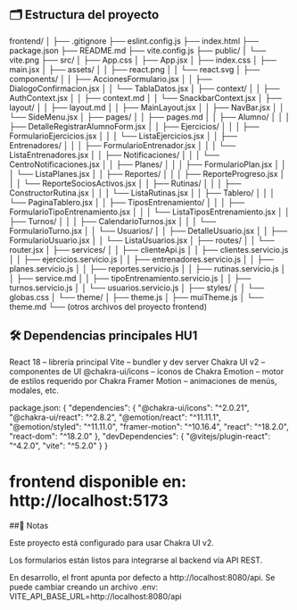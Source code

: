 ## 🗂️ Estructura del proyecto
frontend/
│
├── .gitignore
├── eslint.config.js
├── index.html
├── package.json
├── README.md
├── vite.config.js
├── public/
│   └── vite.png
├── src/
│   ├── App.css
│   ├── App.jsx
│   ├── index.css
│   ├── main.jsx
│   ├── assets/
│   │   ├── react.png
│   │   └── react.svg
│   ├── components/
│   │   ├── AccionesFormulario.jsx
│   │   ├── DialogoConfirmacion.jsx
│   │   └── TablaDatos.jsx
│   ├── context/
│   │   ├── AuthContext.jsx
│   │   ├── context.md
│   │   └── SnackbarContext.jsx
│   ├── layout/
│   │   ├── layout.md
│   │   ├── MainLayout.jsx
│   │   ├── NavBar.jsx
│   │   └── SideMenu.jsx
│   ├── pages/
│   │   ├── pages.md
│   │   ├── Alumno/
│   │   │   ├── DetalleRegistrarAlumnoForm.jsx
│   │   ├── Ejercicios/
│   │   │   ├── FormularioEjercicios.jsx
│   │   │   └── ListaEjercicios.jsx
│   │   ├── Entrenadores/
│   │   │   ├── FormularioEntrenador.jsx
│   │   │   └── ListaEntrenadores.jsx
│   │   ├── Notificaciones/
│   │   │   └── CentroNotificaciones.jsx
│   │   ├── Planes/
│   │   │   ├── FormularioPlan.jsx
│   │   │   └── ListaPlanes.jsx
│   │   ├── Reportes/
│   │   │   ├── ReporteProgreso.jsx
│   │   │   └── ReporteSociosActivos.jsx
│   │   ├── Rutinas/
│   │   │   ├── ConstructorRutina.jsx
│   │   │   └── ListaRutinas.jsx
│   │   ├── Tablero/
│   │   │   └── PaginaTablero.jsx
│   │   ├── TiposEntrenamiento/
│   │   │   ├── FormularioTipoEntrenamiento.jsx
│   │   │   └── ListaTiposEntrenamiento.jsx
│   │   ├── Turnos/
│   │   │   ├── CalendarioTurnos.jsx
│   │   │   └── FormularioTurno.jsx
│   │   └── Usuarios/
│   │       ├── DetalleUsuario.jsx
│   │       ├── FormularioUsuario.jsx
│   │       └── ListaUsuarios.jsx
│   ├── routes/
│   │   └── router.jsx
│   ├── services/
│   │   ├── clienteApi.js
│   │   ├── clientes.servicio.js
│   │   ├── ejercicios.servicio.js
│   │   ├── entrenadores.servicio.js
│   │   ├── planes.servicio.js
│   │   ├── reportes.servicio.js
│   │   ├── rutinas.servicio.js
│   │   ├── service.md
│   │   ├── tipoEntrenamiento.servicio.js
│   │   ├── turnos.servicio.js
│   │   └── usuarios.servicio.js
│   ├── styles/
│   │   └── globas.css
│   └── theme/
│       ├── theme.js
│       ├── muiTheme.js
│       └── theme.md
└── (otros archivos del proyecto frontend)


## 🛠️ Dependencias principales HU1

React 18 – librería principal
Vite – bundler y dev server
Chakra UI v2 – componentes de UI
@chakra-ui/icons – íconos de Chakra
Emotion – motor de estilos requerido por Chakra
Framer Motion – animaciones de menús, modales, etc.

package.json:
{
  "dependencies": {
    "@chakra-ui/icons": "^2.0.21",
    "@chakra-ui/react": "^2.8.2",
    "@emotion/react": "^11.11.1",
    "@emotion/styled": "^11.11.0",
    "framer-motion": "^10.16.4",
    "react": "^18.2.0",
    "react-dom": "^18.2.0"
  },
  "devDependencies": {
    "@vitejs/plugin-react": "^4.2.0",
    "vite": "^5.2.0"
  }
}

# frontend disponible en: http://localhost:5173

##📑 Notas

Este proyecto está configurado para usar Chakra UI v2.

Los formularios están listos para integrarse al backend vía API REST.

En desarrollo, el front apunta por defecto a http://localhost:8080/api.
Se puede cambiar creando un archivo .env: VITE_API_BASE_URL=http://localhost:8080/api
